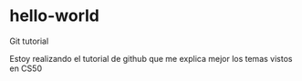 # hello-world
Git tutorial

Estoy realizando el tutorial de github que me explica mejor los temas vistos en CS50
